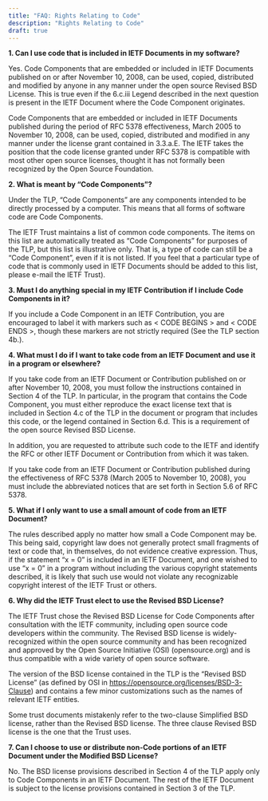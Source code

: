 ```yaml
---
title: "FAQ: Rights Relating to Code"
description: "Rights Relating to Code"
draft: true
---
```


**1. Can I use code that is included in IETF Documents in my software?**  

Yes. Code Components that are embedded or included in IETF Documents published on or after November 10, 2008, can be used, copied, distributed and modified by anyone in any manner under the open source Revised BSD License. This is true even if the 6.c.iii Legend described in the next question is present in the IETF Document where the Code Component originates.

Code Components that are embedded or included in IETF Documents published during the period of RFC 5378 effectiveness, March 2005 to November 10, 2008, can be used, copied, distributed and modified in any manner under the license grant contained in 3.3.a.E. The IETF takes the position that the code license granted under RFC 5378 is compatible with most other open source licenses, thought it has not formally been recognized by the Open Source Foundation.

**2. What is meant by “Code Components”?**

Under the TLP, “Code Components” are any components intended to be directly processed by a computer. This means that all forms of software code are Code Components.

The IETF Trust maintains a list of common code components. The items on this list are automatically treated as “Code Components” for purposes of the TLP, but this list is illustrative only. That is, a type of code can still be a “Code Component”, even if it is not listed. If you feel that a particular type of code that is commonly used in IETF Documents should be added to this list, please e-mail the IETF Trust).

**3. Must I do anything special in my IETF Contribution if I include Code Components in it?**  

If you include a Code Component in an IETF Contribution, you are encouraged to label it with markers such as < CODE BEGINS > and < CODE ENDS >, though these markers are not strictly required (See the TLP section 4b.).

**4. What must I do if I want to take code from an IETF Document and use it in a program or elsewhere?**  

If you take code from an IETF Document or Contribution published on or after November 10, 2008, you must follow the instructions contained in Section 4 of the TLP. In particular, in the program that contains the Code Component, you must either reproduce the exact license text that is included in Section 4.c of the TLP in the document or program that includes this code, or the legend contained in Section 6.d. This is a requirement of the open source Revised BSD License.

 In addition, you are requested to attribute such code to the IETF and identify the RFC or other IETF Document or Contribution from which it was taken.

 If you take code from an IETF Document or Contribution published during the effectiveness of RFC 5378 (March 2005 to November 10, 2008), you must include the abbreviated notices that are set forth in Section 5.6 of RFC 5378.

**5. What if I only want to use a small amount of code from an IETF Document?**  

The rules described apply no matter how small a Code Component may be. This being said, copyright law does not generally protect small fragments of text or code that, in themselves, do not evidence creative expression. Thus, if the statement “x = 0” is included in an IETF Document, and one wished to use “x = 0” in a program without including the various copyright statements described, it is likely that such use would not violate any recognizable copyright interest of the IETF Trust or others.

**6. Why did the IETF Trust elect to use the Revised BSD License?**  

The IETF Trust chose the Revised BSD License for Code Components after consultation with the IETF community, including open source code developers within the community. The Revised BSD license is widely-recognized within the open source community and has been recognized and approved by the Open Source Initiative (OSI) (opensource.org) and is thus compatible with a wide variety of open source software.

 The version of the BSD license contained in the TLP is the “Revised BSD License” (as defined by OSI in https://opensource.org/licenses/BSD-3-Clause) and contains a few minor customizations such as the names of relevant IETF entities.

 Some trust documents mistakenly refer to the two-clause Simplified BSD license, rather than the Revised BSD license.  The three clause Revised BSD license is the one that the Trust uses.

**7. Can I choose to use or distribute non-Code portions of an IETF Document under the Modified BSD License?**  

No. The BSD license provisions described in Section 4 of the TLP apply only to Code Components in an IETF Document. The rest of the IETF Document is subject to the license provisions contained in Section 3 of the TLP.
